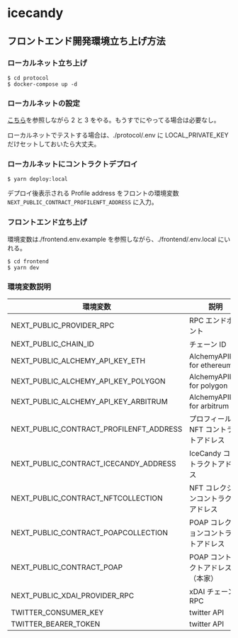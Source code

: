 # icecandy

## フロントエンド開発環境立ち上げ方法

### ローカルネット立ち上げ

```
$ cd protocol
$ docker-compose up -d
```

### ローカルネットの設定

[こちら](https://github.com/hackdays-io/mint-rally/blob/main/docs/localnode.md#2-setup-localnetwork-in-metamask-and-add-a-local-wallet-address)を参照しながら 2 と 3 をやる。もうすでにやってる場合は必要なし。

ローカルネットでテストする場合は、./protocol/.env に LOCAL_PRIVATE_KEY だけセットしておいたら大丈夫。

### ローカルネットにコントラクトデプロイ

```
$ yarn deploy:local
```

デプロイ後表示される Profile address をフロントの環境変数 `NEXT_PUBLIC_CONTRACT_PROFILENFT_ADDRESS` に入力。

### フロントエンド立ち上げ

環境変数は./frontend.env.example を参照しながら、./frontend/.env.local にいれる。

```
$ cd frontend
$ yarn dev
```

### 環境変数説明

| 環境変数                                | 説明                                  | ローカルデフォルト値                                                                                 |
| --------------------------------------- | ------------------------------------- | ---------------------------------------------------------------------------------------------------- |
| NEXT_PUBLIC_PROVIDER_RPC                | RPC エンドポイント                    | http://127.0.0.1:8545                                                                                |
| NEXT_PUBLIC_CHAIN_ID                    | チェーン ID                           | 31337                                                                                                |
| NEXT_PUBLIC_ALCHEMY_API_KEY_ETH         | AlchemyAPIKey for ethereum            |                                                                                                      |
| NEXT_PUBLIC_ALCHEMY_API_KEY_POLYGON     | AlchemyAPIKey for polygon             |                                                                                                      |
| NEXT_PUBLIC_ALCHEMY_API_KEY_ARBITRUM    | AlchemyAPIKey for arbitrum            |                                                                                                      |
| NEXT_PUBLIC_CONTRACT_PROFILENFT_ADDRESS | プロフィール NFT コントラクトアドレス |                                                                                                      |
| NEXT_PUBLIC_CONTRACT_ICECANDY_ADDRESS   | IceCandy コントラクトアドレス         |                                                                                                      |
| NEXT_PUBLIC_CONTRACT_NFTCOLLECTION      | NFT コレクションコントラクトアドレス  |                                                                                                      |
| NEXT_PUBLIC_CONTRACT_POAPCOLLECTION     | POAP コレクションコントラクトアドレス |                                                                                                      |
| NEXT_PUBLIC_CONTRACT_POAP               | POAP コントラクトアドレス（本家）     | 0x22c1f6050e56d2876009903609a2cc3fef83b415                                                           |
| NEXT_PUBLIC_XDAI_PROVIDER_RPC           | xDAI チェーン RPC                     | https://thrumming-orbital-brook.xdai.discover.quiknode.pro/7ec7d424b29c0bf3f78e73af5bb41986efab5bb3/ |
| TWITTER_CONSUMER_KEY                    | twitter API                           |                                                                                                      |
| TWITTER_BEARER_TOKEN                    | twitter API                           |                                                                                                      |
